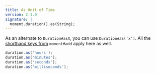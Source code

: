 ```yaml
---
title: As Unit of Time
version: 2.1.0
signature: |
  moment.duration().as(String);
---
```



As an alternate to `Duration#asX`, you can use `Duration#as('x')`. All the [shorthand keys from](#/manipulating/add/) `moment#add` apply here as well.

```javascript
duration.as('hours');
duration.as('minutes');
duration.as('seconds');
duration.as('milliseconds');
```
